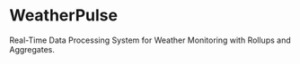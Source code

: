 # WeatherPulse
Real-Time Data Processing System for Weather Monitoring with Rollups and Aggregates.
